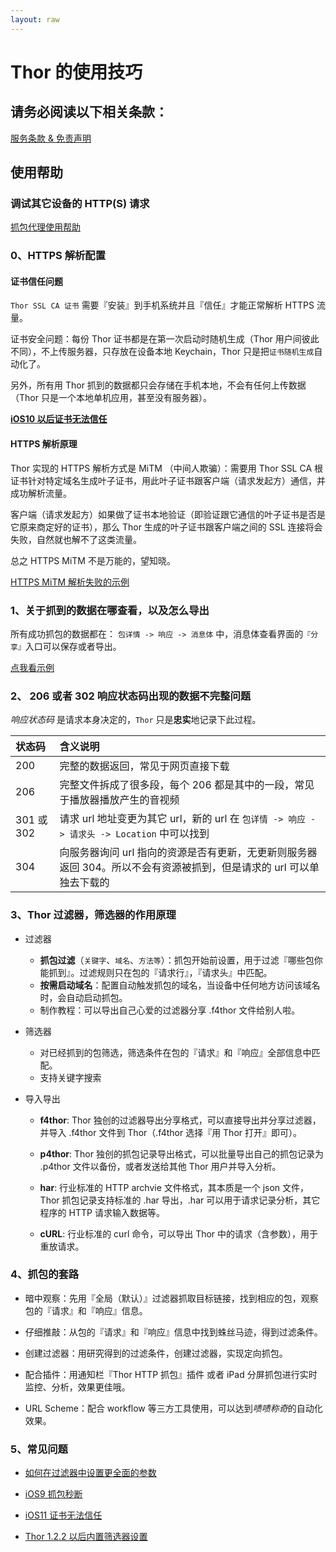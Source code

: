 ```yaml
---
layout: raw
---
```


# Thor 的使用技巧

## 请务必阅读以下相关条款：

[服务条款 & 免责声明](../privacy/termsofservice-zh-Hans.md)


## 使用帮助

### 调试其它设备的 HTTP(S) 请求

[抓包代理使用帮助](../proxy-zh-Hans/doc.md)


### 0、HTTPS 解析配置

#### 证书信任问题

`Thor SSL CA 证书` 需要『安装』到手机系统并且『信任』才能正常解析 HTTPS 流量。

证书安全问题：每份 Thor 证书都是在第一次启动时随机生成（Thor 用户间彼此不同），不上传服务器，只存放在设备本地 Keychain，Thor 只是把`证书随机生成`自动化了。


另外，所有用 Thor 抓到的数据都只会存储在手机本地，不会有任何上传数据（Thor 只是一个本地单机应用，甚至没有服务器）。


**[iOS10 以后证书无法信任](qsa.md)**


#### HTTPS 解析原理

Thor 实现的 HTTPS 解析方式是 MiTM （中间人欺骗）：需要用 Thor SSL CA 根证书针对特定域名生成叶子证书，用此叶子证书跟客户端（请求发起方）通信，并成功解析流量。

客户端（请求发起方）如果做了证书本地验证（即验证跟它通信的叶子证书是否是它原来商定好的证书），那么 Thor 生成的叶子证书跟客户端之间的 SSL 连接将会失败，自然就也解不了这类流量。

总之 HTTPS MiTM 不是万能的，望知晓。

[HTTPS MiTM 解析失败的示例](https_mitm_fail.md)


### 1、关于抓到的数据在哪查看，以及怎么导出

所有成功抓包的数据都在： `包详情 -> 响应 -> 消息体` 中，消息体查看界面的`『分享』`入口可以保存或者导出。

[点我看示例](how_to_save_data/how_to_save_data.md)


### 2、 206 或者 302 响应状态码出现的数据不完整问题

*响应状态码* 是请求本身决定的，`Thor` 只是**忠实**地记录下此过程。

| 状态码 | 含义说明 |
|:-------------|:-------------|
| 200 | 完整的数据返回，常见于网页直接下载 |
| 206 | 完整文件拆成了很多段，每个 206 都是其中的一段，常见于播放器播放产生的音视频 |
| 301 或 302 | 请求 url 地址变更为其它 url，新的 url 在 `包详情 -> 响应 -> 请求头 -> Location` 中可以找到 |
| 304 | 向服务器询问 url 指向的资源是否有更新，无更新则服务器返回 304。所以不会有资源被抓到，但是请求的 url 可以单独去下载的 |


### 3、Thor 过滤器，筛选器的作用原理

* 过滤器
	* **抓包过滤**（`关键字`、`域名`、`方法等`）：抓包开始前设置，用于过滤『哪些包你能抓到』。过滤规则只在包的『请求行』，『请求头』中匹配。
	* **按需启动域名**：配置自动触发抓包的域名，当设备中任何地方访问该域名时，会自动启动抓包。
	* 制作教程：可以导出自己心爱的过滤器分享 .f4thor 文件给别人啦。


* 筛选器
	* 对已经抓到的包筛选，筛选条件在包的『请求』和『响应』全部信息中匹配。
	* 支持关键字搜索


* 导入导出
	* **f4thor**: Thor 独创的过滤器导出分享格式，可以直接导出并分享过滤器，并导入 .f4thor 文件到 Thor（.f4thor 选择『用 Thor 打开』即可）。 

	* **p4thor**: Thor 独创的抓包记录导出格式，可以批量导出自己的抓包记录为 .p4thor 文件以备份，或者发送给其他 Thor 用户并导入分析。

	* **har**: 行业标准的 HTTP archvie 文件格式，其本质是一个 json 文件，Thor 抓包记录支持标准的 .har 导出，.har 可以用于请求记录分析，其它程序的 HTTP 请求输入数据等。

	* **cURL**: 行业标准的 curl 命令，可以导出 Thor 中的请求（含参数），用于重放请求。


### 4、抓包的套路

* 暗中观察：先用『全局（默认）』过滤器抓取目标链接，找到相应的包，观察包的『请求』和『响应』信息。

* 仔细推敲：从包的『请求』和『响应』信息中找到蛛丝马迹，得到过滤条件。

* 创建过滤器：用研究得到的过滤条件，创建过滤器，实现定向抓包。

* 配合插件：用通知栏『Thor HTTP 抓包』插件 或者 iPad 分屏抓包进行实时监控、分析，效果更佳哦。

* URL Scheme：配合 workflow 等三方工具使用，可以达到*啧啧称奇*的自动化效果。


### 5、常见问题

* [如何在过滤器中设置更全面的参数](qsa.md)

* [iOS9 抓包秒断](qsa.md)

* [iOS11 证书无法信任](qsa.md)

* [Thor 1.2.2 以后内置筛选器设置](qsa.md)


<!-- ### 6、参考教程 -->

